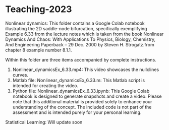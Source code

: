# Teaching-2023


Nonlinear dynamics:
This folder contains a Google Colab notebook illustrating the 2D saddle-node bifurcation, specifically exemplifying Example 6.33 from the lecture notes which is taken from the book Nonlinear Dynamics And Chaos: With Applications To Physics, Biology, Chemistry, And Engineering Paperback – 29 Dec. 2000 by Steven H. Strogatz.from chapter 8 example number 8.1.1.

Within this folder are three items accompanied by complete instructions.
1) Nonlinear_dynamicsEx_6.33.mp4: This video showcases the nullclines curves.
2) Matlab file: Nonlinear_dynamicsEx_6.33.m: This Matlab script is intended for creating the video.
3) Python file: Nonlinear_dynamicsEx_6.33.ipynb: This Google Colab notebook is designed to generate snapshots and create a video.
Please note that this additional material is provided solely to enhance your understanding of the concept. The included code is not part of the assessment and is intended purely for your personal learning.

Statistical Learning: Will update soon

